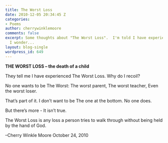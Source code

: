 ```yaml
---
title: The Worst Loss
date: 2010-12-05 20:34:45 Z
categories:
- Poems
author: cherrywinklemoore
comments: false
excerpt: Some thoughts about "The Worst Loss".  I'm told I have experienced it but
  I wonder...
layout: blog-single
wordpress_id: 649
---
```


**THE WORST LOSS – the death of a child**

They tell me
I have experienced
The Worst Loss.
Why do I recoil?

No one wants to be
The Worst:
The worst parent,
The worst teacher,
Even the worst loser.

That’s part of it.
I don’t want to be
The one at the bottom.
No one does.

But there’s more -
It isn’t true.

The Worst Loss
is any loss
a person tries to walk through
without being held
by the hand of God.

–Cherry Winkle Moore
October 24, 2010
